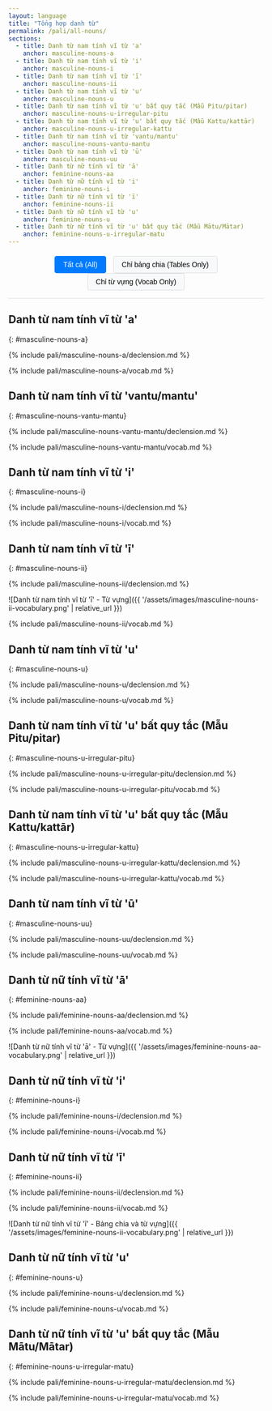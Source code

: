 ```yaml
---
layout: language
title: "Tổng hợp danh từ"
permalink: /pali/all-nouns/
sections:
  - title: Danh từ nam tính vĩ từ 'a'
    anchor: masculine-nouns-a
  - title: Danh từ nam tính vĩ từ 'i'
    anchor: masculine-nouns-i
  - title: Danh từ nam tính vĩ từ 'ī'
    anchor: masculine-nouns-ii
  - title: Danh từ nam tính vĩ từ 'u'
    anchor: masculine-nouns-u
  - title: Danh từ nam tính vĩ từ 'u' bất quy tắc (Mẫu Pitu/pitar)
    anchor: masculine-nouns-u-irregular-pitu
  - title: Danh từ nam tính vĩ từ 'u' bất quy tắc (Mẫu Kattu/kattār)
    anchor: masculine-nouns-u-irregular-kattu
  - title: Danh từ nam tính vĩ từ 'vantu/mantu'
    anchor: masculine-nouns-vantu-mantu
  - title: Danh từ nam tính vĩ từ 'ū'
    anchor: masculine-nouns-uu
  - title: Danh từ nữ tính vĩ từ 'ā'
    anchor: feminine-nouns-aa
  - title: Danh từ nữ tính vĩ từ 'i'
    anchor: feminine-nouns-i
  - title: Danh từ nữ tính vĩ từ 'ī'
    anchor: feminine-nouns-ii
  - title: Danh từ nữ tính vĩ từ 'u'
    anchor: feminine-nouns-u
  - title: Danh từ nữ tính vĩ từ 'u' bất quy tắc (Mẫu Mātu/Mātar)
    anchor: feminine-nouns-u-irregular-matu
---
```


<div class="content-filters">
  <button id="show-all" class="filter-btn active">Tất cả (All)</button>
  <button id="show-tables" class="filter-btn">Chỉ bảng chia (Tables Only)</button>
  <button id="show-vocab" class="filter-btn">Chỉ từ vựng (Vocab Only)</button>
</div>

<style>
.content-filters {
  margin: 20px 0;
  text-align: center;
  border-bottom: 1px solid #ddd;
  padding-bottom: 15px;
}

.filter-btn {
  background: #f8f9fa;
  border: 1px solid #ddd;
  padding: 8px 16px;
  margin: 0 5px;
  cursor: pointer;
  border-radius: 4px;
  font-size: 14px;
  transition: all 0.3s ease;
}

.filter-btn:hover {
  background: #e9ecef;
}

.filter-btn.active {
  background: #007bff;
  color: white;
  border-color: #007bff;
}

.declension-content {
  transition: opacity 0.3s ease;
}

.vocab-content {
  transition: opacity 0.3s ease;
}

.hidden {
  display: none;
}
</style>

## Danh từ nam tính vĩ từ 'a'
{: #masculine-nouns-a}

{% include pali/masculine-nouns-a/declension.md %}

{% include pali/masculine-nouns-a/vocab.md %}

## Danh từ nam tính vĩ từ 'vantu/mantu'
{: #masculine-nouns-vantu-mantu}

{% include pali/masculine-nouns-vantu-mantu/declension.md %}

{% include pali/masculine-nouns-vantu-mantu/vocab.md %}

## Danh từ nam tính vĩ từ 'i'
{: #masculine-nouns-i}

{% include pali/masculine-nouns-i/declension.md %}

{% include pali/masculine-nouns-i/vocab.md %}

## Danh từ nam tính vĩ từ 'ī'
{: #masculine-nouns-ii}

{% include pali/masculine-nouns-ii/declension.md %}

![Danh từ nam tính vĩ từ 'ī' - Từ vựng]({{ '/assets/images/masculine-nouns-ii-vocabulary.png' | relative_url }})

{% include pali/masculine-nouns-ii/vocab.md %}

## Danh từ nam tính vĩ từ 'u'
{: #masculine-nouns-u}

{% include pali/masculine-nouns-u/declension.md %}

{% include pali/masculine-nouns-u/vocab.md %}

## Danh từ nam tính vĩ từ 'u' bất quy tắc (Mẫu Pitu/pitar)
{: #masculine-nouns-u-irregular-pitu}

{% include pali/masculine-nouns-u-irregular-pitu/declension.md %}

{% include pali/masculine-nouns-u-irregular-pitu/vocab.md %}

## Danh từ nam tính vĩ từ 'u' bất quy tắc (Mẫu Kattu/kattār)
{: #masculine-nouns-u-irregular-kattu}

{% include pali/masculine-nouns-u-irregular-kattu/declension.md %}

{% include pali/masculine-nouns-u-irregular-kattu/vocab.md %}

## Danh từ nam tính vĩ từ 'ū'
{: #masculine-nouns-uu}

{% include pali/masculine-nouns-uu/declension.md %}

{% include pali/masculine-nouns-uu/vocab.md %}

## Danh từ nữ tính vĩ từ 'ā'
{: #feminine-nouns-aa}

{% include pali/feminine-nouns-aa/declension.md %}

{% include pali/feminine-nouns-aa/vocab.md %}

![Danh từ nữ tính vĩ từ 'ā' - Từ vựng]({{ '/assets/images/feminine-nouns-aa-vocabulary.png' | relative_url }})

## Danh từ nữ tính vĩ từ 'i'
{: #feminine-nouns-i}

{% include pali/feminine-nouns-i/declension.md %}

{% include pali/feminine-nouns-i/vocab.md %}

## Danh từ nữ tính vĩ từ 'ī'
{: #feminine-nouns-ii}

{% include pali/feminine-nouns-ii/declension.md %}

{% include pali/feminine-nouns-ii/vocab.md %}

![Danh từ nữ tính vĩ từ 'ī' - Bảng chia và từ vựng]({{ '/assets/images/feminine-nouns-ii-vocabulary.png' | relative_url }})

## Danh từ nữ tính vĩ từ 'u'
{: #feminine-nouns-u}

{% include pali/feminine-nouns-u/declension.md %}

{% include pali/feminine-nouns-u/vocab.md %}

## Danh từ nữ tính vĩ từ 'u' bất quy tắc (Mẫu Mātu/Mātar)
{: #feminine-nouns-u-irregular-matu}

{% include pali/feminine-nouns-u-irregular-matu/declension.md %}

{% include pali/feminine-nouns-u-irregular-matu/vocab.md %}

<script>
document.addEventListener('DOMContentLoaded', function() {
    const showAllBtn = document.getElementById('show-all');
    const showTablesBtn = document.getElementById('show-tables');
    const showVocabBtn = document.getElementById('show-vocab');

    const declensionContents = document.querySelectorAll('.declension-content');
    const vocabContents = document.querySelectorAll('.vocab-content');
    const filterBtns = document.querySelectorAll('.filter-btn');

    function setActiveButton(activeBtn) {
        filterBtns.forEach(btn => btn.classList.remove('active'));
        activeBtn.classList.add('active');
    }

    function showAll() {
        declensionContents.forEach(content => content.classList.remove('hidden'));
        vocabContents.forEach(content => content.classList.remove('hidden'));
        setActiveButton(showAllBtn);
    }

    function showTablesOnly() {
        declensionContents.forEach(content => content.classList.remove('hidden'));
        vocabContents.forEach(content => content.classList.add('hidden'));
        setActiveButton(showTablesBtn);
    }

    function showVocabOnly() {
        declensionContents.forEach(content => content.classList.add('hidden'));
        vocabContents.forEach(content => content.classList.remove('hidden'));
        setActiveButton(showVocabBtn);
    }

    showAllBtn.addEventListener('click', showAll);
    showTablesBtn.addEventListener('click', showTablesOnly);
    showVocabBtn.addEventListener('click', showVocabOnly);
});
</script>
